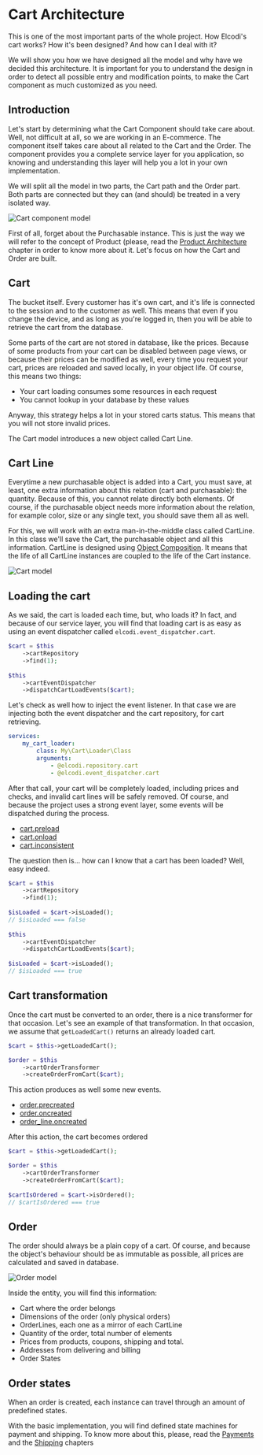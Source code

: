 # Cart Architecture

This is one of the most important parts of the whole project. How Elcodi's cart
works? How it's been designed? And how can I deal with it?

We will show you how we have designed all the model and why have we decided this
architecture. It is important for you to understand the design in order to
detect all possible entry and modification points, to make the Cart component as
much customized as you need.

## Introduction

Let's start by determining what the Cart Component should take care about. Well,
not difficult at all, so we are working in an E-commerce. The component itself
takes care about all related to the Cart and the Order. The component provides
you a complete service layer for you application, so knowing and understanding
this layer will help you a lot in your own implementation.

We will split all the model in two parts, the Cart path and the Order part. Both
parts are connected but they can (and should) be treated in a very isolated way.

![Cart component model](../image/model/cart-component.png)

First of all, forget about the Purchasable instance. This is just the way we
will refer to the concept of Product (please, read the 
[Product Architecture](product-architecture.md) chapter in order to know more
about it. Let's focus on how the Cart and Order are built.

## Cart

The bucket itself. Every customer has it's own cart, and it's life is connected
to the session and to the customer as well. This means that even if you change
the device, and as long as you're logged in, then you will be able to retrieve
the cart from the database.

Some parts of the cart are not stored in database, like the prices. Because of
some products from your cart can be disabled between page views, or because
their prices can be modified as well, every time you request your cart, prices
are reloaded and saved locally, in your object life. Of course, this means two
things:

* Your cart loading consumes some resources in each request
* You cannot lookup in your database by these values

Anyway, this strategy helps a lot in your stored carts status. This means that
you will not store invalid prices.

The Cart model introduces a new object called Cart Line.

## Cart Line

Everytime a new purchasable object is added into a Cart, you must save, at
least, one extra information about this relation (cart and purchasable): the
quantity. Because of this, you cannot relate directly both elements. Of course,
if the purchasable object needs more information about the relation, for example
color, size or any single text, you should save them all as well.

For this, we will work with an extra man-in-the-middle class called CartLine. In
this class we'll save the Cart, the purchasable object and all this information.
CartLine is designed using
[Object Composition](https://en.wikipedia.org/wiki/Object_composition). It means
that the life of all CartLine instances are coupled to the life of the Cart
instance.

![Cart model](../image/model/cart-cartline.png)

## Loading the cart

As we said, the cart is loaded each time, but, who loads it? In fact, and
because of our service layer, you will find that loading cart is as easy as
using an event dispatcher called `elcodi.event_dispatcher.cart`.

``` php
$cart = $this
    ->cartRepository
    ->find(1);
    
$this
    ->cartEventDispatcher
    ->dispatchCartLoadEvents($cart);
```

Let's check as well how to inject the event listener. In that case we are
injecting both the event dispatcher and the cart repository, for cart
retrieving.

``` yaml
services:
    my_cart_loader:
        class: My\Cart\Loader\Class
        arguments:
            - @elcodi.repository.cart
            - @elcodi.event_dispatcher.cart
```

After that call, your cart will be completely loaded, including prices and
checks, and invalid cart lines will be safely removed. Of course, and because
the project uses a strong event layer, some events will be dispatched during the
process.

* [cart.preload](events.md#cartpreload)
* [cart.onload](events.md#cartonload)
* [cart.inconsistent](events.md#cartinconsistent)

The question then is... how can I know that a cart has been loaded? Well, easy
indeed.

``` php
$cart = $this
    ->cartRepository
    ->find(1);
    
$isLoaded = $cart->isLoaded();
// $isLoaded === false
    
$this
    ->cartEventDispatcher
    ->dispatchCartLoadEvents($cart);
    
$isLoaded = $cart->isLoaded();
// $isLoaded === true
```

## Cart transformation

Once the cart must be converted to an order, there is a nice transformer for
that occasion. Let's see an example of that transformation. In that occasion, we
assume that `getLoadedCart()` returns an already loaded cart.

``` php
$cart = $this->getLoadedCart();

$order = $this
    ->cartOrderTransformer
    ->createOrderFromCart($cart);
```

This action produces as well some new events.

* [order.precreated](events.md#orderprecreated)
* [order.oncreated](events.md#orderoncreated)
* [order_line.oncreated](events.md#orderlineoncreated)

After this action, the cart becomes ordered

``` php
$cart = $this->getLoadedCart();

$order = $this
    ->cartOrderTransformer
    ->createOrderFromCart($cart);
    
$cartIsOrdered = $cart->isOrdered();
// $cartIsOrdered === true
```

## Order

The order should always be a plain copy of a cart. Of course, and because the
object's behaviour should be as immutable as possible, all prices are calculated
and saved in database.

![Order model](../image/model/order-orderline.png)

Inside the entity, you will find this information:

* Cart where the order belongs
* Dimensions of the order (only physical orders)
* OrderLines, each one as a mirror of each CartLine
* Quantity of the order, total number of elements
* Prices from products, coupons, shipping and total.
* Addresses from delivering and billing
* Order States

## Order states

When an order is created, each instance can travel through an amount of
predefined states.

With the basic implementation, you will find defined state machines for payment
and shipping. To know more about this, please, read the [Payments](payments.md)
and the [Shipping](shipping.md) chapters